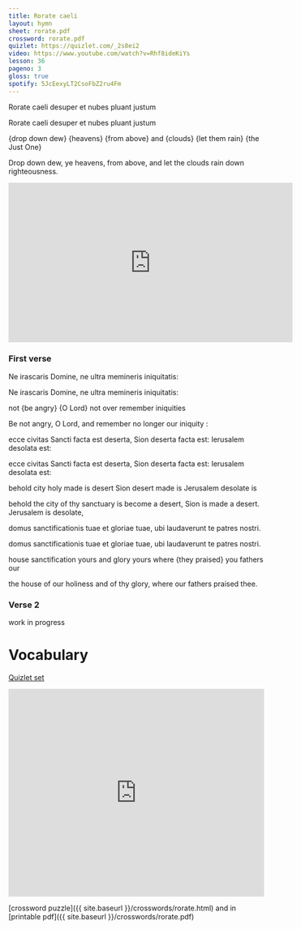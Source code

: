 ```yaml
---
title: Rorate caeli
layout: hymn
sheet: rorate.pdf
crossword: rorate.pdf
quizlet: https://quizlet.com/_2s8ei2
video: https://www.youtube.com/watch?v=Rhf8ideKiYs
lesson: 36
pageno: 3
gloss: true
spotify: 5JcEexyLT2CsoFbZ2ru4Fm
---
```


<div data-gloss>
<p>Rorate caeli desuper et nubes pluant justum</p>
<p>Rorate caeli desuper et nubes pluant justum</p>
<p>{drop down dew} {heavens} {from above} and {clouds} {let them rain} {the Just One}</p>
<p>Drop down dew, ye heavens, from above, and let the clouds rain down righteousness.</p>
</div>


<iframe width="560" height="315" src="https://www.youtube-nocookie.com/embed/Rhf8ideKiYs?rel=0" frameborder="0" allowfullscreen></iframe>

### First verse

<div data-gloss>
<p>Ne irascaris Domine, ne ultra memineris iniquitatis:</p>
<p>Ne irascaris Domine, ne ultra memineris iniquitatis:</p>
<p>not {be angry} {O Lord} not over remember iniquities</p>
<p>Be not angry, O Lord, and remember no longer our iniquity :</p>
</div>

<div data-gloss>
<p>ecce civitas Sancti facta est deserta, Sion deserta facta est: Ierusalem desolata est: </p>
<p>ecce civitas Sancti facta est deserta, Sion deserta facta est: Ierusalem desolata est: </p>
<p>behold city holy made is desert Sion desert made is Jerusalem desolate is</p>
<p>behold the city of thy sanctuary is become a desert, Sion is made a desert. Jerusalem is desolate,</p>
</div>

<div data-gloss>
<p>domus sanctificationis tuae et gloriae tuae, ubi laudaverunt te patres nostri.</p>
<p>domus sanctificationis tuae et gloriae tuae, ubi laudaverunt te patres nostri.</p>
<p>house sanctification yours and glory yours where {they praised} you fathers our</p>
<p>the house of our holiness and of thy glory, where our fathers praised thee.</p>
</div>

### Verse 2

work in progress

# Vocabulary

[Quizlet set](https://quizlet.com/_2s8ei2)

<iframe src="https://quizlet.com/168353642/flashcards/embed" height="410" width="100%" style="border:0"></iframe>

[crossword puzzle]({{ site.baseurl }}/crosswords/rorate.html) and in [printable pdf]({{ site.baseurl }}/crosswords/rorate.pdf)

